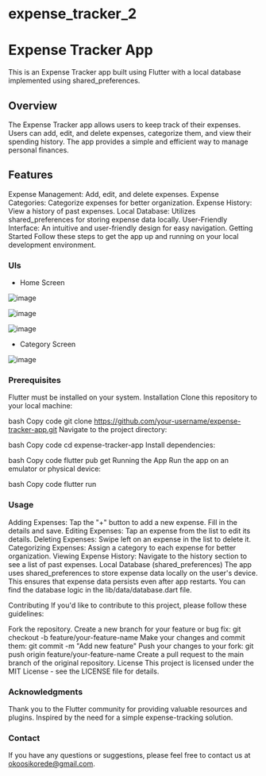 # expense_tracker_2

# Expense Tracker App
This is an Expense Tracker app built using Flutter with a local database implemented using shared_preferences.

## Overview
The Expense Tracker app allows users to keep track of their expenses. Users can add, edit, and delete expenses, categorize them, and view their spending history. The app provides a simple and efficient way to manage personal finances.

## Features
Expense Management: Add, edit, and delete expenses.
Expense Categories: Categorize expenses for better organization.
Expense History: View a history of past expenses.
Local Database: Utilizes shared_preferences for storing expense data locally.
User-Friendly Interface: An intuitive and user-friendly design for easy navigation.
Getting Started
Follow these steps to get the app up and running on your local development environment.

### UIs
- Home Screen

![image](https://github.com/Prof-Kokoma/expense_tracker_2/assets/59128052/2ca0ac95-0390-4f96-b456-1401ed1583a4)

![image](https://github.com/Prof-Kokoma/expense_tracker_2/assets/59128052/0481a453-1522-4dbf-a7c9-9410ec864bee)

![image](https://github.com/Prof-Kokoma/expense_tracker_2/assets/59128052/7d8b51e8-32a2-4f9b-9569-c0e61543e8dd)

- Category Screen
  
 ![image](https://github.com/Prof-Kokoma/expense_tracker_2/assets/59128052/32d96ea1-039d-45f4-a237-f159de2a8833)


### Prerequisites
Flutter must be installed on your system.
Installation
Clone this repository to your local machine:

bash
Copy code
git clone https://github.com/your-username/expense-tracker-app.git
Navigate to the project directory:

bash
Copy code
cd expense-tracker-app
Install dependencies:

bash
Copy code
flutter pub get
Running the App
Run the app on an emulator or physical device:

bash
Copy code
flutter run
### Usage
Adding Expenses: Tap the "+" button to add a new expense. Fill in the details and save.
Editing Expenses: Tap an expense from the list to edit its details.
Deleting Expenses: Swipe left on an expense in the list to delete it.
Categorizing Expenses: Assign a category to each expense for better organization.
Viewing Expense History: Navigate to the history section to see a list of past expenses.
Local Database (shared_preferences)
The app uses shared_preferences to store expense data locally on the user's device. This ensures that expense data persists even after app restarts. You can find the database logic in the lib/data/database.dart file.

Contributing
If you'd like to contribute to this project, please follow these guidelines:

Fork the repository.
Create a new branch for your feature or bug fix: git checkout -b feature/your-feature-name
Make your changes and commit them: git commit -m "Add new feature"
Push your changes to your fork: git push origin feature/your-feature-name
Create a pull request to the main branch of the original repository.
License
This project is licensed under the MIT License - see the LICENSE file for details.

### Acknowledgments
Thank you to the Flutter community for providing valuable resources and plugins.
Inspired by the need for a simple expense-tracking solution.
### Contact
If you have any questions or suggestions, please feel free to contact us at okoosikorede@gmail.com. 

